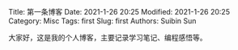 Title: 第一条博客
Date: 2021-1-26 20:25
Modified: 2021-1-26 20:25
Category: Misc
Tags: first
Slug: first
Authors: Suibin Sun


大家好，这是我的个人博客，主要记录学习笔记、编程感悟等。